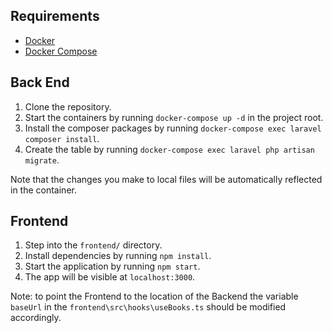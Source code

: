 ## Requirements
- [Docker](https://docs.docker.com/install)
- [Docker Compose](https://docs.docker.com/compose/install)

## Back End
1. Clone the repository.
1. Start the containers by running `docker-compose up -d` in the project root.
1. Install the composer packages by running `docker-compose exec laravel composer install`.
1. Create the table by running `docker-compose exec laravel php artisan migrate`.


Note that the changes you make to local files will be automatically reflected in the container. 

## Frontend
1. Step into the `frontend/` directory.
2. Install dependencies by running `npm install`.
3. Start the application by running `npm start`.
4. The app will be visible at `localhost:3000`.

Note: to point the Frontend to the location of the Backend the variable `baseUrl` in the `frontend\src\hooks\useBooks.ts` should be modified accordingly.
